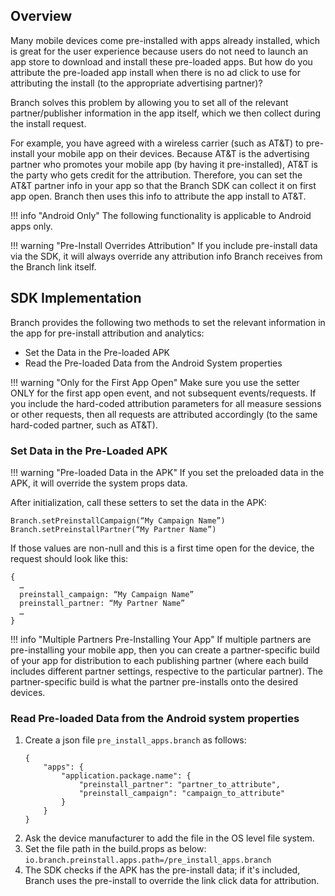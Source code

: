 ## Overview

Many mobile devices come pre-installed with apps already installed, which is great for the user experience because users do not need to launch an app store to download and install these pre-loaded apps. But how do you attribute the pre-loaded app install when there is no ad click to use for attributing the install (to the appropriate advertising partner)?

Branch solves this problem by allowing you to set all of the relevant partner/publisher information in the app itself, which we then collect during the install request.

For example, you have agreed with a wireless carrier (such as AT&T) to pre-install your mobile app on their devices. Because AT&T is the advertising partner who promotes your mobile app (by having it pre-installed), AT&T is the party who gets credit for the attribution. Therefore, you can set the AT&T partner info in your app so that the Branch SDK can collect it on first app open. Branch then uses this info to attribute the app install to AT&T.

!!! info "Android Only"
	The following functionality is applicable to Android apps only.

!!! warning "Pre-Install Overrides Attribution"
	If you include pre-install data via the SDK, it will always override any attribution info Branch receives from the Branch link itself.

## SDK Implementation

Branch provides the following two methods to set the relevant information in the app for pre-install attribution and analytics:

- Set the Data in the Pre-loaded APK
- Read the Pre-loaded Data from the Android System properties

!!! warning "Only for the First App Open"
	Make sure you use the setter ONLY for the first app open event, and not subsequent events/requests. If you include the hard-coded attribution parameters for all measure sessions or other requests, then all requests are attributed accordingly (to the same hard-coded partner, such as AT&T).

### Set Data in the Pre-Loaded APK

!!! warning "Pre-loaded Data in the APK"
	If you set the preloaded data in the APK, it will override the system props data.

After initialization, call these setters to set the data in the APK:

```
Branch.setPreinstallCampaign(“My Campaign Name”)
Branch.setPreinstallPartner(“My Partner Name”)
```

If those values are non-null and this is a first time open for the device, the request should look like this:

```
{
  …
  preinstall_campaign: “My Campaign Name”
  preinstall_partner: “My Partner Name”
  …
}
```

!!! info "Multiple Partners Pre-Installing Your App"
	If multiple partners are pre-installing your mobile app, then you can create a partner-specific build of your app for distribution to each publishing partner (where each build includes different partner settings, respective to the particular partner). The partner-specific build is what the partner pre-installs onto the desired devices.

### Read Pre-loaded Data from the Android system properties

1. Create a json file `pre_install_apps.branch` as follows:
	```
	{
	    "apps": {
	        "application.package.name": {
	            "preinstall_partner": "partner_to_attribute",
	            "preinstall_campaign": "campaign_to_attribute"
	        }
	    }
	}
	```
2. Ask the device manufacturer to add the file in the OS level file system.
3. Set the file path in the build.props as below:
	`io.branch.preinstall.apps.path=/pre_install_apps.branch`
4. The SDK checks if the APK has the pre-install data; if it's included, Branch uses the pre-install to override the link click data for attribution.
